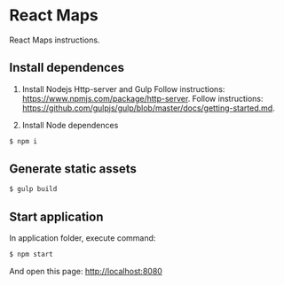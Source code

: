 # React Maps
React Maps instructions.

Install dependences
---------


1) Install Nodejs Http-server and Gulp
Follow instructions: https://www.npmjs.com/package/http-server.
Follow instructions: https://github.com/gulpjs/gulp/blob/master/docs/getting-started.md.

2) Install Node dependences
``` html
$ npm i
```


Generate static assets
---------
``` html
$ gulp build
```


Start application
---------
In application folder, execute command:
``` html
$ npm start
```


And open this page: [http://localhost:8080](http://localhost:8080/)
